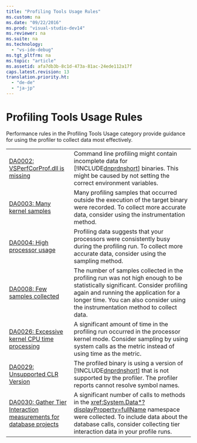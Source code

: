 ```yaml
---
title: "Profiling Tools Usage Rules"
ms.custom: na
ms.date: "09/22/2016"
ms.prod: "visual-studio-dev14"
ms.reviewer: na
ms.suite: na
ms.technology: 
  - "vs-ide-debug"
ms.tgt_pltfrm: na
ms.topic: "article"
ms.assetid: afa7db3b-8c1d-473a-81ac-24ede112a17f
caps.latest.revision: 13
translation.priority.ht: 
  - "de-de"
  - "ja-jp"
---
```

# Profiling Tools Usage Rules
Performance rules in the Profiling Tools Usage category provide guidance for using the profiler to collect data most effectively.  
  
|||  
|-|-|  
|[DA0002: VSPerfCorProf.dll is missing](../VS_csharp/da0002--vsperfcorprof.dll-is-missing.md)|Command line profiling might contain incomplete data for [!INCLUDE[dnprdnshort](../VS_csharp/includes/dnprdnshort_md.md)] binaries. This might be caused by not setting the correct environment variables.|  
|[DA0003: Many kernel samples](../VS_csharp/da0003--many-kernel-samples.md)|Many profiling samples that occurred outside the execution of the target binary were recorded. To collect more accurate data, consider using the instrumentation method.|  
|[DA0004: High processor usage](../VS_csharp/da0004--high-processor-usage.md)|Profiling data suggests that your processors were consistently busy during the profiling run. To collect more accurate data, consider using the sampling method.|  
|[DA0008: Few samples collected](../VS_csharp/da0008--few-samples-collected.md)|The number of samples collected in the profiling run was not high enough to be statistically significant. Consider profiling again and running the application for a longer time. You can also consider using the instrumentation method to collect data.|  
|[DA0026: Excessive kernel CPU time processing](../VS_csharp/da0026--excessive-kernel-cpu-time-processing.md)|A significant amount of time in the profiling run occurred in the processor kernel mode. Consider sampling by using system calls as the metric instead of using time as the metric.|  
|[DA0029: Unsupported CLR Version](../VS_csharp/da0029--unsupported-clr-version.md)|The profiled binary is using a version of [!INCLUDE[dnprdnshort](../VS_csharp/includes/dnprdnshort_md.md)] that is not supported by the profiler. The profiler reports cannot resolve symbol names.|  
|[DA0030: Gather Tier Interaction measurements for database projects](../VS_csharp/da0030--gather-tier-interaction-measurements-for-database-projects.md)|A significant number of calls to methods in the <xref:System.Data*?displayProperty=fullName> namespace were collected. To include data about the database calls, consider collecting tier interaction data in your profile runs.|
